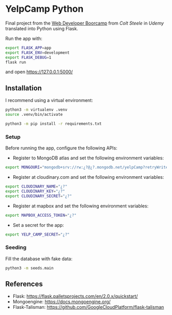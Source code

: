 # YelpCamp Python
Final project from the [Web Developer Boorcamp](https://www.udemy.com/course/the-web-developer-bootcamp/) 
from _Colt Steele_ in _Udemy_ translated into Python using Flask.

Run the app with:
```bash
export FLASK_APP=app
export FLASK_ENV=development
export FLASK_DEBUG=1
flask run
```
and open https://127.0.0.1:5000/

## Installation
I recommend using a virtual environment:
```bash
python3 -m virtualenv .venv
source .venv/bin/activate
```

```bash
python3 -m pip install -r requirements.txt
```

### Setup
Before running the app, configure the following APIs:
- Register to MongoDB atlas and set the following environment variables:
```bash
export MONGOURI="mongodb+srv://rw:¿?@¿?.mongodb.net/yelpCamp?retryWrites=true&w=majority"
```
- Register at cloudinary.com and set the following environment variables:
```bash
export CLOUDINARY_NAME="¿?"
export CLOUDINARY_KEY="¿?"
export CLOUDINARY_SECRET="¿?"
```
- Register at mapbox and set the following environment variables:
```bash
export MAPBOX_ACCESS_TOKEN="¿?"
```
- Set a secret for the app:
```bash
export YELP_CAMP_SECRET="¿?"
```

### Seeding
Fill the database with fake data:
```bash
python3 -m seeds.main
```

## References
- Flask: https://flask.palletsprojects.com/en/2.0.x/quickstart/
- Mongoengine: https://docs.mongoengine.org/
- Flask-Talisman: https://github.com/GoogleCloudPlatform/flask-talisman
